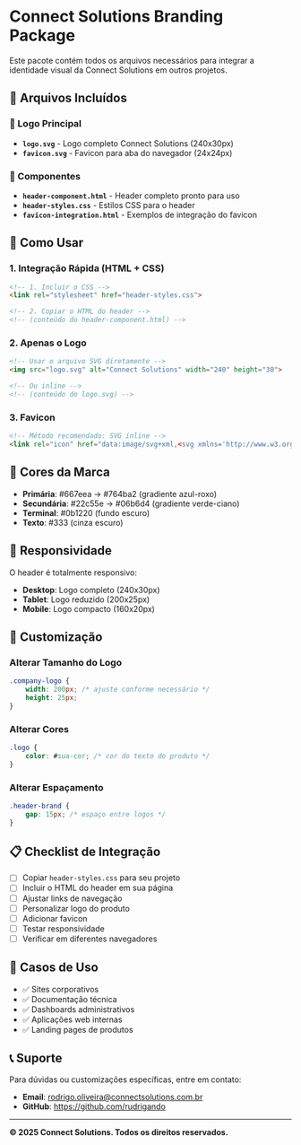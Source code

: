 # Connect Solutions Branding Package

Este pacote contém todos os arquivos necessários para integrar a identidade visual da Connect Solutions em outros projetos.

## 📁 Arquivos Incluídos

### 🎨 Logo Principal
- **`logo.svg`** - Logo completo Connect Solutions (240x30px)
- **`favicon.svg`** - Favicon para aba do navegador (24x24px)

### 🧩 Componentes
- **`header-component.html`** - Header completo pronto para uso
- **`header-styles.css`** - Estilos CSS para o header
- **`favicon-integration.html`** - Exemplos de integração do favicon

## 🚀 Como Usar

### 1. Integração Rápida (HTML + CSS)

```html
<!-- 1. Incluir o CSS -->
<link rel="stylesheet" href="header-styles.css">

<!-- 2. Copiar o HTML do header -->
<!-- (conteúdo do header-component.html) -->
```

### 2. Apenas o Logo

```html
<!-- Usar o arquivo SVG diretamente -->
<img src="logo.svg" alt="Connect Solutions" width="240" height="30">

<!-- Ou inline -->
<!-- (conteúdo do logo.svg) -->
```

### 3. Favicon

```html
<!-- Método recomendado: SVG inline -->
<link rel="icon" href="data:image/svg+xml,<svg xmlns='http://www.w3.org/2000/svg' viewBox='0 0 24 24'>...</svg>">
```

## 🎨 Cores da Marca

- **Primária**: #667eea → #764ba2 (gradiente azul-roxo)
- **Secundária**: #22c55e → #06b6d4 (gradiente verde-ciano)
- **Terminal**: #0b1220 (fundo escuro)
- **Texto**: #333 (cinza escuro)

## 📱 Responsividade

O header é totalmente responsivo:
- **Desktop**: Logo completo (240x30px)
- **Tablet**: Logo reduzido (200x25px)
- **Mobile**: Logo compacto (160x20px)

## 🔧 Customização

### Alterar Tamanho do Logo
```css
.company-logo {
    width: 200px; /* ajuste conforme necessário */
    height: 25px;
}
```

### Alterar Cores
```css
.logo {
    color: #sua-cor; /* cor do texto do produto */
}
```

### Alterar Espaçamento
```css
.header-brand {
    gap: 15px; /* espaço entre logos */
}
```

## 📋 Checklist de Integração

- [ ] Copiar `header-styles.css` para seu projeto
- [ ] Incluir o HTML do header em sua página
- [ ] Ajustar links de navegação
- [ ] Personalizar logo do produto
- [ ] Adicionar favicon
- [ ] Testar responsividade
- [ ] Verificar em diferentes navegadores

## 🎯 Casos de Uso

- ✅ Sites corporativos
- ✅ Documentação técnica
- ✅ Dashboards administrativos
- ✅ Aplicações web internas
- ✅ Landing pages de produtos

## 📞 Suporte

Para dúvidas ou customizações específicas, entre em contato:
- **Email**: rodrigo.oliveira@connectsolutions.com.br
- **GitHub**: https://github.com/rudrigando

---

**© 2025 Connect Solutions. Todos os direitos reservados.**
